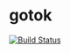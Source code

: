 gotok
=====
[![Build Status](https://drone.io/github.com/ernado/gotok/status.png)](https://drone.io/github.com/ernado/gotok/latest)
